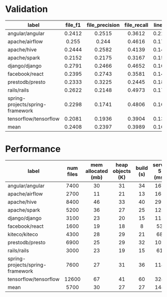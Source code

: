 # Validation

label|file_f1|file_precision|file_recall|line_f1|line_precision|line_recall
-|:-:|:-:|:-:|:-:|:-:|:-:
angular/angular|0.2412|0.2515|0.3612|0.2142|0.2266|0.3653
apache/airflow|0.255|0.244|0.4616|0.1703|0.195|0.2567
apache/hive|0.2444|0.2582|0.4139|0.1492|0.1568|0.2929
apache/spark|0.2152|0.2175|0.3167|0.1581|0.1594|0.2572
django/django|0.2791|0.2466|0.4652|0.1641|0.1683|0.2464
facebook/react|0.2395|0.2743|0.3581|0.1449|0.1365|0.3267
prestodb/presto|0.2333|0.3225|0.2445|0.1899|0.2035|0.2995
rails/rails|0.2622|0.2148|0.4973|0.1713|0.1765|0.257
spring-projects/spring-framework|0.2298|0.1741|0.4806|0.1611|0.1511|0.2496
tensorflow/tensorflow|0.2081|0.1936|0.3904|0.1341|0.1636|0.2006
mean|0.2408|0.2397|0.3989|0.1657|0.1737|0.2752


# Performance

label|num files|mem allocated (mb)|heap objects (K)|build (s)|serve 5 (ms)|serve 20 (ms)|serve 100 (ms)
-|:-:|:-:|:-:|:-:|:-:|:-:|:-:
angular/angular|7400|30|31|34|167|348|979
apache/airflow|2700|11|21|13|165|330|879
apache/hive|8400|46|33|40|291|654|1696
apache/spark|5200|36|27|25|123|149|625
django/django|3100|23|20|15|115|310|895
facebook/react|1600|19|18|8|53|128|683
kiteco/kiteco|4300|28|29|21|68|98|312
prestodb/presto|6900|25|29|32|102|189|447
rails/rails|3000|23|19|15|61|135|496
spring-projects/spring-framework|7600|27|31|36|118|152|413
tensorflow/tensorflow|12600|67|41|60|324|398|1036
mean|5700|30|27|27|144|262|769
